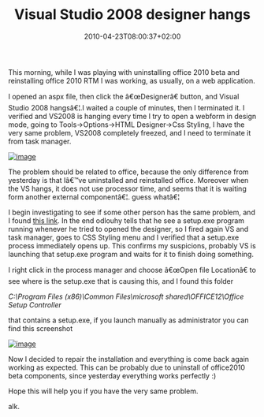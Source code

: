 ﻿---
title: "Visual Studio 2008 designer hangs"
description: ""
date: 2010-04-23T08:00:37+02:00
draft: false
tags: [Visual Studio]
categories: [Visual Studio]
---
This morning, while I was playing with uninstalling office 2010 beta and reinstalling office 2010 RTM I was working, as usually, on a web application.

I opened an aspx file, then click the â€œDesignerâ€ button, and Visual Studio 2008 hangsâ€¦.I waited a couple of minutes, then I terminated it. I verified and VS2008 is hanging every time I try to open a webform in design mode, going to Tools-&gt;Options-&gt;HTML Designer-&gt;Css Styling, I have the very same problem, VS2008 completely freezed, and I need to terminate it from task manager.

[![image](https://www.codewrecks.com/blog/wp-content/uploads/2010/04/image_thumb17.png "image")](https://www.codewrecks.com/blog/wp-content/uploads/2010/04/image17.png)

The problem should be related to office, because the only difference from yesterday is that Iâ€™ve uninstalled and reinstalled office. Moreover when the VS hangs, it does not use processor time, and seems that it is waiting form another external componentâ€¦. guess whatâ€¦

I begin investigating to see if some other person has the same problem, and I found [this link](http://forums.asp.net/t/1231941.aspx). In the end odlouhy tells that he see a setup.exe program running whenever he tried to opened the designer, so I fired again VS and task manager, goes to CSS Styling menu and I verified that a setup.exe process immediately opens up. This confirms my suspicions, probably VS is launching that setup.exe program and waits for it to finish doing something.

I right click in the process manager and choose â€œOpen file Locationâ€ to see where is the setup.exe that is causing this, and I found this folder

*C:\Program Files (x86)\Common Files\microsoft shared\OFFICE12\Office Setup Controller*

that contains a setup.exe, if you launch manually as administrator you can find this screenshot

[![image](https://www.codewrecks.com/blog/wp-content/uploads/2010/04/image_thumb18.png "image")](https://www.codewrecks.com/blog/wp-content/uploads/2010/04/image18.png)

Now I decided to repair the installation and everything is come back again working as expected. This can be probably due to uninstall of office2010 beta components, since yesterday everything works perfectly :)

Hope this will help you if you have the very same problem.

alk.
